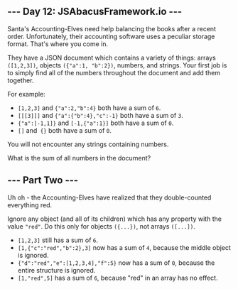 ## --- Day 12: JSAbacusFramework.io ---

Santa's Accounting-Elves need help balancing the books after a recent order. Unfortunately, their accounting software uses a peculiar storage format. That's where you come in.

They have a JSON document which contains a variety of things: arrays `([1,2,3])`, objects `({"a":1, "b":2})`, numbers, and strings. Your first job is to simply find all of the numbers throughout the document and add them together.

For example:

 - `[1,2,3]` and `{"a":2,"b":4}` both have a sum of `6`.
 - `[[[3]]]` and `{"a":{"b":4},"c":-1}` both have a sum of `3`.
 - `{"a":[-1,1]}` and `[-1,{"a":1}]` both have a sum of `0`.
 - `[]` and` {}` both have a sum of `0`.

You will not encounter any strings containing numbers.

What is the sum of all numbers in the document?

## --- Part Two ---

Uh oh - the Accounting-Elves have realized that they double-counted everything red.

Ignore any object (and all of its children) which has any property with the value `"red"`. Do this only for objects `({...})`, not arrays `([...])`.

 - `[1,2,3]` still has a sum of `6`.
 - `[1,{"c":"red","b":2},3]` now has a sum of `4`, because the middle object is ignored.
 - `{"d":"red","e":[1,2,3,4],"f":5}` now has a sum of `0`, because the entire structure is ignored.
 - `[1,"red",5]` has a sum of `6`, because "red" in an array has no effect.
